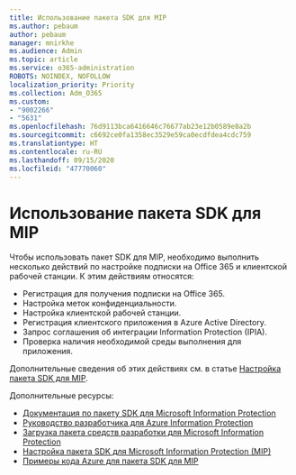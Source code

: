 ```yaml
---
title: Использование пакета SDK для MIP
ms.author: pebaum
author: pebaum
manager: mnirkhe
ms.audience: Admin
ms.topic: article
ms.service: o365-administration
ROBOTS: NOINDEX, NOFOLLOW
localization_priority: Priority
ms.collection: Adm_O365
ms.custom:
- "9002266"
- "5631"
ms.openlocfilehash: 76d9113bca6416646c76677ab23e12b0589e8a2b
ms.sourcegitcommit: c6692ce0fa1358ec3529e59ca0ecdfdea4cdc759
ms.translationtype: HT
ms.contentlocale: ru-RU
ms.lasthandoff: 09/15/2020
ms.locfileid: "47770060"
---
```

# <a name="using-mip-skd"></a>Использование пакета SDK для MIP

Чтобы использовать пакет SDK для MIP, необходимо выполнить несколько действий по настройке подписки на Office 365 и клиентской рабочей станции. К этим действиям относятся:

- Регистрация для получения подписки на Office 365.
- Настройка меток конфиденциальности.
- Настройка клиентской рабочей станции.
- Регистрация клиентского приложения в Azure Active Directory.
- Запрос соглашения об интеграции Information Protection (IPIA).
- Проверка наличия необходимой среды выполнения для приложения.

Дополнительные сведения об этих действиях см. в статье [Настройка пакета SDK для MIP](https://docs.microsoft.com/information-protection/develop/setup-configure-mip).

Дополнительные ресурсы:

- [Документация по пакету SDK для Microsoft Information Protection](https://docs.microsoft.com/information-protection/develop/)
- [Руководство разработчика для Azure Information Protection](https://docs.microsoft.com/azure/information-protection/develop/developers-guide)
- [Загрузка пакета средств разработки для Microsoft Information Protection](https://www.microsoft.com/download/details.aspx?id=57392)
- [Настройка пакета SDK для Microsoft Information Protection (MIP)](https://docs.microsoft.com/information-protection/develop/setup-configure-mip)
- [Примеры кода Azure для пакета SDK для MIP](https://azure.microsoft.com/resources/samples/?sort=0&term=mipsdk)

